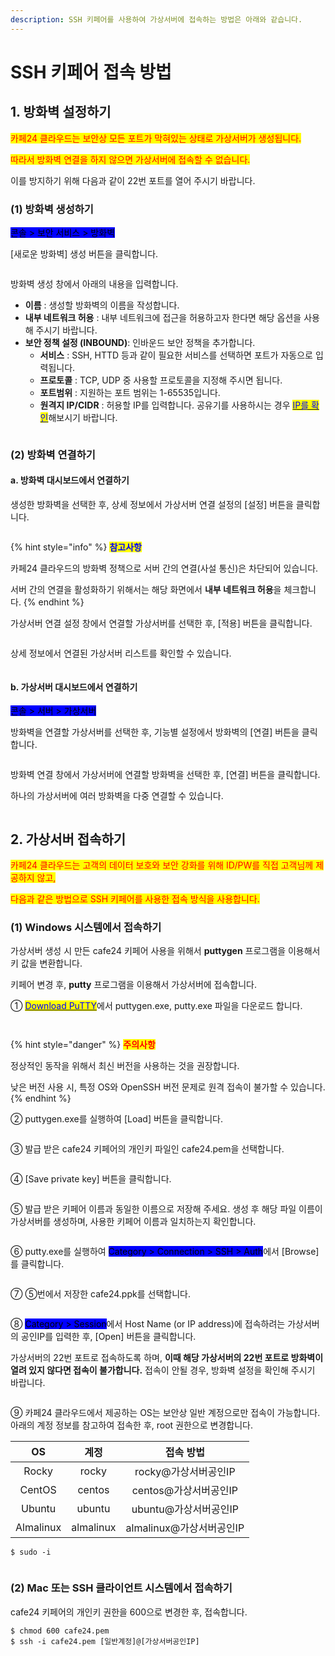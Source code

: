 ```yaml
---
description: SSH 키페어를 사용하여 가상서버에 접속하는 방법은 아래와 같습니다.
---
```


# SSH 키페어 접속 방법

## 1. 방화벽 설정하기

<mark style="color:red;">카페24 클라우드는 보안상 모든 포트가 막혀있는 상태로 가상서버가 생성됩니다.</mark>

<mark style="color:red;">따라서 방화벽 연결을 하지 않으면 가상서버에 접속할 수 없습니다.</mark>&#x20;

이를 방지하기 위해 다음과 같이 22번 포트를 열어 주시기 바랍니다.

### (1) 방화벽 생성하기

<mark style="background-color:blue;">콘솔 > 보안 서비스 > 방화벽</mark>

\[새로운 방화벽] 생성 버튼을 클릭합니다.

<figure><img src="https://filesystem.cafe24.com/hosting/cloud_service/2020/03/12/1817a7ac3176d018f050557ed7fdf19d_1583999970.png" alt=""><figcaption></figcaption></figure>

방화벽 생성 창에서 아래의 내용을 입력합니다.

* **이름** : 생성할 방화벽의 이름을 작성합니다.
* **내부 네트워크 허용** : 내부 네트워크에 접근을 허용하고자 한다면 해당 옵션을 사용해 주시기 바랍니다.
* **보안 정책 설정 (INBOUND)**: 인바운드 보안 정책을 추가합니다.
  * **서비스** : SSH, HTTD 등과 같이 필요한 서비스를 선택하면 포트가 자동으로 입력됩니다.
  * **프로토콜** : TCP, UDP 중 사용할 프로토콜을 지정해 주시면 됩니다.
  * **포트범위** : 지원하는 포트 범위는 1-65535입니다.
  * **원격지 IP/CIDR** : 허용할 IP를 입력합니다. 공유기를 사용하시는 경우 [<mark style="color:blue;">IP를 확인</mark>](http://ifconfig.kr/)해보시기 바랍니다.

<figure><img src="https://filesystem.cafe24.com/hosting/cloud_service/2020/03/12/23201427604e3a110f20a5b34e8d8b07_1584000007.png" alt=""><figcaption></figcaption></figure>





### (2) 방화벽 연결하기

#### a. 방화벽 대시보드에서 연결하기

생성한 방화벽을 선택한 후, 상세 정보에서 가상서버 연결 설정의 \[설정] 버튼을 클릭합니다.

<figure><img src="https://filesystem.cafe24.com/hosting/cloud_service/2021/04/09/ff0f0de0ce6b26de352f3e7f430856b0_1617956074.jpg" alt=""><figcaption></figcaption></figure>

{% hint style="info" %}
<mark style="color:blue;">**참고사항**</mark>

카페24 클라우드의 방화벽 정책으로 서버 간의 연결(사설 통신)은 차단되어 있습니다.

서버 간의 연결을 활성화하기 위해서는 해당 화면에서 **내부 네트워크 허용**을 체크합니다.
{% endhint %}

가상서버 연결 설정 창에서 연결할 가상서버를 선택한 후, \[적용] 버튼을 클릭합니다.

<figure><img src="https://filesystem.cafe24.com/hosting/cloud_service/2020/03/12/cda5e1ad72a8eb1c64d073a9cd70af92_1584000170.png" alt=""><figcaption></figcaption></figure>

상세 정보에서 연결된 가상서버 리스트를 확인할 수 있습니다.

<figure><img src="https://filesystem.cafe24.com/hosting/cloud_service/2020/03/12/6cc2e864828dcaef02d181b328c578a0_1584000193.png" alt=""><figcaption></figcaption></figure>



#### b. 가상서버 대시보드에서 연결하기

<mark style="background-color:blue;">콘솔 > 서버 > 가상서버</mark>

방화벽을 연결할 가상서버를 선택한 후, 기능별 설정에서 방화벽의 \[연결] 버튼을 클릭합니다.

<figure><img src="https://filesystem.cafe24.com/hosting/cloud_service/2020/03/12/2efc9f9424ce7aaaab9788205b441ac4_1584002222.png" alt=""><figcaption></figcaption></figure>

방화벽 연결 창에서 가상서버에 연결할 방화벽을 선택한 후, \[연결] 버튼을 클릭합니다.

하나의 가상서버에 여러 방화벽을 다중 연결할 수 있습니다.

<figure><img src="https://filesystem.cafe24.com/hosting/cloud_service/2022/06/15/debb70798d1bf047d0df9ecfcf0d70ee_1655252381.jpg" alt=""><figcaption></figcaption></figure>







## 2. 가상서버 접속하기

<mark style="color:red;">카페24 클라우드는 고객의 데이터 보호와 보안 강화를 위해 ID/PW를 직접 고객님께 제공하지 않고,</mark>

<mark style="color:red;">다음과 같은 방법으로 SSH 키페어를 사용한 접속 방식을 사용합니다.</mark>

### (1) Windows 시스템에서 접속하기

가상서버 생성 시 만든 cafe24 키페어 사용을 위해서 **puttygen** 프로그램을 이용해서 키 값을 변환합니다.&#x20;

키페어 변경 후, **putty** 프로그램을 이용해서 가상서버에 접속합니다.&#x20;

① [<mark style="color:blue;">Download PuTTY</mark>](https://www.chiark.greenend.org.uk/\~sgtatham/putty/latest.html)에서 puttygen.exe, putty.exe 파일을 다운로드 합니다.

<figure><img src="https://filesystem.cafe24.com/hosting/cloud_service/2022/06/17/45c66d948d8dddbae87be60be6120f07_1655455874.jpg" alt=""><figcaption></figcaption></figure>

<figure><img src="https://filesystem.cafe24.com/hosting/cloud_service/2022/06/17/96afd66b852df89687e680ad034e410a_1655455886.jpg" alt=""><figcaption></figcaption></figure>

{% hint style="danger" %}
<mark style="color:red;">**주의사항**</mark>

정상적인 동작을 위해서 최신 버전을 사용하는 것을 권장합니다.

낮은 버전 사용 시, 특정 OS와 OpenSSH 버전 문제로 원격 접속이 불가할 수 있습니다.
{% endhint %}

② puttygen.exe를 실행하여 \[Load] 버튼을 클릭합니다.

<figure><img src="https://filesystem.cafe24.com/hosting/cloud_service/2020/12/04/a236b19d56cac8dc13233c7cac79fc3f_1607068573.png" alt=""><figcaption></figcaption></figure>

③ 발급 받은 cafe24 키페어의 개인키 파일인 cafe24.pem을 선택합니다.

<figure><img src="https://filesystem.cafe24.com/hosting/cloud_service/2020/12/04/3d78217fccfd38b632f55a17ada81cb9_1607068629.png" alt=""><figcaption></figcaption></figure>

④ \[Save private key] 버튼을 클릭합니다.

<figure><img src="https://filesystem.cafe24.com/hosting/cloud_service/2020/12/04/0ba531f4b03f3aac470780f640fb1e37_1607068666.png" alt=""><figcaption></figcaption></figure>

⑤ 발급 받은 키페어 이름과 동일한 이름으로 저장해 주세요. 생성 후 해당 파일 이름이 가상서버를 생성하며, 사용한 키페어 이름과 일치하는지 확인합니다.

<figure><img src="https://filesystem.cafe24.com/hosting/cloud_service/2021/03/29/cd22ed2035c0f97b411572d4a69b9338_1616977384.png" alt=""><figcaption></figcaption></figure>

⑥ putty.exe를 실행하여 <mark style="background-color:blue;">Category > Connection > SSH > Auth</mark>에서 \[Browse]를 클릭합니다.

<figure><img src="https://filesystem.cafe24.com/hosting/cloud_service/2020/12/04/a59a46807d59670bb2269d4314261084_1607068767.png" alt=""><figcaption></figcaption></figure>

⑦ ⑤번에서 저장한 cafe24.ppk를 선택합니다.

<figure><img src="https://filesystem.cafe24.com/hosting/cloud_service/2020/12/04/022ec530dd5c22339e2001a68f962868_1607068800.png" alt=""><figcaption></figcaption></figure>

⑧ <mark style="background-color:blue;">Category > Session</mark>에서 Host Name (or IP address)에 접속하려는 가상서버의 공인IP를 입력한 후, \[Open] 버튼을 클릭합니다.

가상서버의 22번 포트로 접속하도록 하며, **이때 해당 가상서버의 22번 포트로 방화벽이 열려 있지 않다면 접속이 불가합니다.** 접속이 안될 경우, 방화벽 설정을 확인해 주시기 바랍니다.

<figure><img src="https://filesystem.cafe24.com/hosting/cloud_service/2021/07/30/26974cad5c741f06794cd0e4113ba377_1627625855.png" alt=""><figcaption></figcaption></figure>

⑨ 카페24 클라우드에서 제공하는 OS는 보안상 일반 계정으로만 접속이 가능합니다. 아래의 계정 정보를 참고하여 접속한 후, root 권한으로 변경합니다.

|     OS    |     계정    |        접속 방법       |
| :-------: | :-------: | :----------------: |
|   Rocky   |   rocky   |   rocky@가상서버공인IP   |
|   CentOS  |   centos  |   centos@가상서버공인IP  |
|   Ubuntu  |   ubuntu  |   ubuntu@가상서버공인IP  |
| Almalinux | almalinux | almalinux@가상서버공인IP |

```shell-session
$ sudo -i
```

<figure><img src="https://filesystem.cafe24.com/hosting/cloud_service/2020/02/21/c1430ed520c82eb27629c225aea9174c_1582268758.png" alt=""><figcaption></figcaption></figure>





### (2) Mac 또는 SSH 클라이언트 시스템에서 접속하기

cafe24 키페어의 개인키 권한을 600으로 변경한 후, 접속합니다.

```shell-session
$ chmod 600 cafe24.pem
$ ssh -i cafe24.pem [일반계정]@[가상서버공인IP]
```

<figure><img src="https://filesystem.cafe24.com/hosting/cloud_service/2021/07/30/4f0bbaf45d5dae00d470e2181c73a241_1627625875.png" alt=""><figcaption></figcaption></figure>
